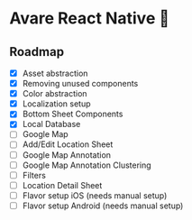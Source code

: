 # Avare React Native 👋

## Roadmap

- [x] Asset abstraction
- [x] Removing unused components
- [x] Color abstraction
- [x] Localization setup
- [x] Bottom Sheet Components
- [x] Local Database
- [ ] Google Map
- [ ] Add/Edit Location Sheet
- [ ] Google Map Annotation
- [ ] Google Map Annotation Clustering
- [ ] Filters
- [ ] Location Detail Sheet
- [ ] Flavor setup iOS (needs manual setup)
- [ ] Flavor setup Android (needs manual setup)

